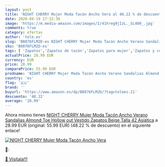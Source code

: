 ```yaml
---
layout: post
title: 'NIGHT CHERRY Mujer Moda Tacón Ancho Vera al 48.22 % de descuento'
date: 2020-04-19 17:32:36
image: 'https://m.media-amazon.com/images/I/41hreg9jIzL._SL400_.jpg'
comments: true
category: ofertas
author: 'tole.es'
slug: 'B0876FLM2D-es NIGHT CHERRY Mujer Moda Tacón Ancho Verano Sandalias...'
sku: 'B0876FLM2D-es'
tags: [ 'Zapatos','Zapatos de tacón','Zapatos para mujer','Zapatos y complementos','zapatos', ]
actualPrice: 28.99 EUR
currency: EUR
price: 28.99
comparePrice: 55.99 EUR
prodname: 'NIGHT CHERRY Mujer Moda Tacón Ancho Verano Sandalias Almond Toe Hollow out Vestido Zapatos Beige Talla 42 Asiática'
country: 'es'
flag: '🇪🇸'
brand: ''
buyurl: 'https://www.amazon.es/dp/B0876FLM2D/?tag=tolees-21'
descuento: '48.22'
average: '28.99'
---
```


Ahora mismo tienes [NIGHT CHERRY Mujer Moda Tacón Ancho Verano Sandalias Almond Toe Hollow out Vestido Zapatos Beige Talla 42 Asiática](https://www.amazon.es/dp/B0876FLM2D/?tag=tolees-21) a 28.99 EUR (original: 55.99 EUR) (48.22 %  de descuento) en el siguiente enlace!

[![NIGHT CHERRY Mujer Moda Tacón Ancho Vera](https://m.media-amazon.com/images/I/41hreg9jIzL._SL400_.jpg)](https://www.amazon.es/dp/B0876FLM2D/?tag=tolees-21)

🔎:


[🛒 Visítala!!!](https://www.amazon.es/dp/B0876FLM2D/?tag=tolees-21)
